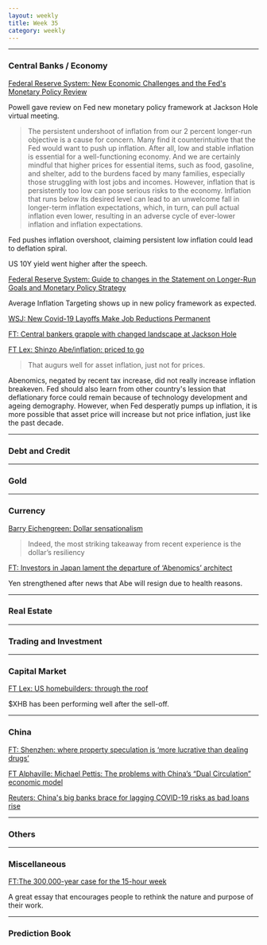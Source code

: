 ```yaml
---
layout: weekly
title: Week 35
category: weekly
---
```


---
### Central Banks / Economy

[Federal Reserve System: New Economic Challenges and the Fed's Monetary Policy Review](
https://www.federalreserve.gov/newsevents/speech/powell20200827a.htm)

Powell gave review on Fed new monetary policy framework at Jackson Hole virtual meeting.

> The persistent undershoot of inflation from our 2 percent longer-run
> objective is a cause for concern. Many find it counterintuitive that the Fed
> would want to push up inflation. After all, low and stable inflation is
> essential for a well-functioning economy. And we are certainly mindful that
> higher prices for essential items, such as food, gasoline, and shelter, add
> to the burdens faced by many families, especially those struggling with lost
> jobs and incomes. However, inflation that is persistently too low can pose
> serious risks to the economy. Inflation that runs below its desired level can
> lead to an unwelcome fall in longer-term inflation expectations, which, in
> turn, can pull actual inflation even lower, resulting in an adverse cycle of
> ever-lower inflation and inflation expectations.

Fed pushes inflation overshoot, claiming persistent low inflation could
lead to deflation spiral.

US 10Y yield went higher after the speech.

[Federal Reserve System: Guide to changes in the Statement on Longer-Run Goals and Monetary Policy Strategy](
https://www.federalreserve.gov/monetarypolicy/guide-to-changes-in-statement-on-longer-run-goals-monetary-policy-strategy.htm)

Average Inflation Targeting shows up in new policy framework as expected.

[WSJ: New Covid-19 Layoffs Make Job Reductions Permanent](
https://www.wsj.com/articles/new-covid-19-layoffs-make-job-reductions-permanent-11598654257?mod=hp_lead_pos1)

[FT: Central bankers grapple with changed landscape at Jackson Hole](
https://www.ft.com/content/b3c01cb7-cb3d-4976-94b3-66e696917e48)

[FT Lex: Shinzo Abe/inflation: priced to go](
https://www.ft.com/content/29b90a5f-f9a8-417a-85db-dc67ccac9e9e)

> That augurs well for asset inflation, just not for prices.

Abenomics, negated by recent tax increase, did not really increase
inflation breakeven. Fed should also learn from other country's lession
that deflationary force could remain because of technology development
and ageing demography. However, when Fed desperatly pumps up inflation, it is
more possible that asset price will increase but not price inflation, just
like the past decade.


---
### Debt and Credit

---
### Gold

---
### Currency

[Barry Eichengreen: Dollar sensationalism](
http://www.jordantimes.com/opinion/barry-eichengreen/dollar-sensationalism)

> Indeed, the most striking takeaway from recent experience is the dollar’s resiliency

[FT: Investors in Japan lament the departure of ‘Abenomics’ architect](
https://www.ft.com/content/583d4a9e-4f4e-4f14-845e-01b1838efa17)

Yen strengthened after news that Abe will resign due to health reasons.

---
### Real Estate

---
### Trading and Investment

---
### Capital Market

[FT Lex: US homebuilders: through the roof](
https://www.ft.com/content/2ce60e39-fdf7-477f-b89e-548a3c504088)

$XHB has been performing well after the sell-off.

---
### China

[FT: Shenzhen: where property speculation is ‘more lucrative than dealing drugs’](
https://www.ft.com/content/f3e5a81f-f01f-4d90-bb50-ae52663dd7fc)

[FT Alphaville: Michael Pettis: The problems with China’s “Dual Circulation” economic model](
https://ftalphaville.ft.com/2020/08/24/1598278946000/The-problems-with-China-s--Dual-Circulation--economic-model/)

[Reuters: China's big banks brace for lagging COVID-19 risks as bad loans rise](
https://www.reuters.com/article/us-china-banks/chinas-big-banks-brace-for-lagging-covid-19-risks-as-bad-loans-rise-idUSKBN25Q0EO)

---
### Others

---
### Miscellaneous

[FT:The 300,000-year case for the 15-hour week](
https://www.ft.com/content/8dd71dc3-4566-48e0-a1d9-3e8bd2b3f60f)

A great essay that encourages people to rethink the nature and purpose of their work.

---
### Prediction Book
